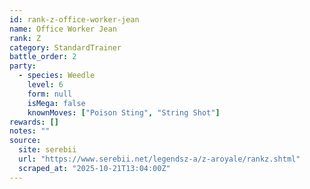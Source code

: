 ```yaml
---
id: rank-z-office-worker-jean
name: Office Worker Jean
rank: Z
category: StandardTrainer
battle_order: 2
party:
  - species: Weedle
    level: 6
    form: null
    isMega: false
    knownMoves: ["Poison Sting", "String Shot"]
rewards: []
notes: ""
source:
  site: serebii
  url: "https://www.serebii.net/legendsz-a/z-aroyale/rankz.shtml"
  scraped_at: "2025-10-21T13:04:00Z"
---
```

